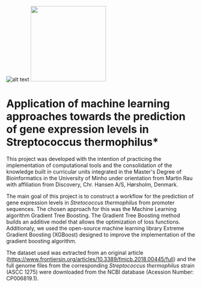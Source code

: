 ![alt text](https://www.eng.uminho.pt/SiteAssets/ENG-EN.png)
<img src="https://upload.wikimedia.org/wikipedia/commons/thumb/a/a4/ChrHansen.svg/2560px-ChrHansen.svg.png" width="200">

# Application of machine learning approaches towards the prediction of gene expression levels in Streptococcus thermophilus*

This project was developed with the intention of practicing the implementation of computational tools and the consolidation of the knowledge built in curricular units integrated in the Master's Degree of Bioinformatics in the University of Minho under orientation from Martin Rau with affiliation from Discovery, Chr. Hansen A/S, Hørsholm, Denmark.

The main goal of this project is to construct a workflow for the prediction of gene expression levels in *Stretococcus thermophilus* from promoter sequences. 
The chosen approach for this was the Machine Learning algorithm Gradient Tree Boosting.
The Gradient Tree Boosting method builds an additive model that allows the optimization of loss functions. 
Additionaly, we used the open-source machine learning library Extreme Gradient Boosting (XGBoost) designed to improve the implementation of the gradient boosting algorithm.

The dataset used was extracted from an original article (https://www.frontiersin.org/articles/10.3389/fmicb.2018.00445/full) and the full genome files from the corresponding *Streptococcus thermophilus* strain (ASCC 1275) were downloaded from the NCBI database (Acession Number: CP006819.1).
